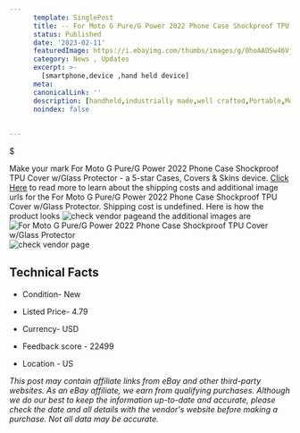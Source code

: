 ```yaml
---
      template: SinglePost
      title: -- For Moto G Pure/G Power 2022 Phone Case Shockproof TPU Cover w/Glass Protector
      status: Published
      date: '2023-02-11'
      featuredImage: https://i.ebayimg.com/thumbs/images/g/0hoAAOSw46Vj05wo/s-l225.jpg
      category: News , Updates
      excerpt: >-
        [smartphone,device ,hand held device]
      meta:
      canonicalLink: ''
      description: [handheld,industrially made,well crafted,Portable,Mobile,Compact,Convenient,Lightweight,Maneuverable,Man-portable,Miniature,Carriable,Hand-held,Light,Holdable,Transportable,Mobile device,Pocket-sized,On-the-go,Wireless,Cordless,Compact size,Convenient size, smartphone,device ,hand held device]
      noindex: false
      
        
---
```

$

Make your mark For Moto G Pure/G Power 2022 Phone Case Shockproof TPU Cover w/Glass Protector - a 5-star Cases, Covers & Skins device. [Click Here](https://www.ebay.com/itm/144919581981?hash=item21bde1551d%3Ag%3A0hoAAOSw46Vj05wo&mkevt=1&mkcid=1&mkrid=711-53200-19255-0&campid=%253CePNCampaignId%253E&customid=%253CreferenceId%253E&toolid=10049) to read more to learn about the shipping costs and additional image urls for the For Moto G Pure/G Power 2022 Phone Case Shockproof TPU Cover w/Glass Protector. Shipping cost is undefined. Here is how the product looks ![check vendor page](https://i.ebayimg.com/thumbs/images/g/0hoAAOSw46Vj05wo/s-l225.jpg)and the additional images are![For Moto G Pure/G Power 2022 Phone Case Shockproof TPU Cover w/Glass Protector](https://i.ebayimg.com/images/g/0hoAAOSw46Vj05wo/s-l1600.jpg)![check vendor page](https://origin-galleryplus.ebayimg.com/ws/web/144919581981_2_0_1/225x225.jpg,https://origin-galleryplus.ebayimg.com/ws/web/144919581981_3_0_1/225x225.jpg,https://origin-galleryplus.ebayimg.com/ws/web/144919581981_4_0_1/225x225.jpg,https://origin-galleryplus.ebayimg.com/ws/web/144919581981_5_0_1/225x225.jpg,https://origin-galleryplus.ebayimg.com/ws/web/144919581981_6_0_1/225x225.jpg,https://origin-galleryplus.ebayimg.com/ws/web/144919581981_7_0_1/225x225.jpg,https://origin-galleryplus.ebayimg.com/ws/web/144919581981_8_0_1/225x225.jpg)



 ## Technical Facts 



     
      

 - Condition- New 


      

 - Listed Price- 4.79 


      

 - Currency- USD 


      

 - Feedback score - 22499 


      

 - Location - US 


      
      

 *_This post may contain affiliate links from eBay and other third-party websites. As an eBay affiliate, we earn from qualifying purchases. Although we do our best to keep the information up-to-date and accurate, please check the date and all details with the vendor's website before making a purchase. Not all data may be accurate._*






